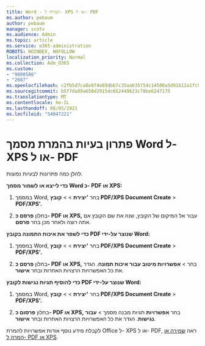 ```yaml
---
title: Word - המרה ל- XPS או ל- PDF
ms.author: pebaum
author: pebaum
manager: scotv
ms.audience: Admin
ms.topic: article
ms.service: o365-administration
ROBOTS: NOINDEX, NOFOLLOW
localization_priority: Normal
ms.collection: Adm_O365
ms.custom:
- "9000586"
- "2687"
ms.openlocfilehash: c2fb5d7ca8e074e69dbb7c35aab35754c14508a5d91b12a1fc943fadda242040
ms.sourcegitcommit: b5f7da89a650d2915dc652449623c78be6247175
ms.translationtype: MT
ms.contentlocale: he-IL
ms.lasthandoff: 08/05/2021
ms.locfileid: "54047221"
---
```

# <a name="resolve-issues-converting-a-word-document-to-xps-or-pdf"></a>פתרון בעיות בהמרת מסמך Word ל- XPS או ל- PDF

להלן כמה פתרונות לבעיות נפוצות. 

**כדי לייצא או לשמור מסמך Word כ- PDF או XPS:**

1. במסמך Word, בחר **'יצירת**  >    >  **קובץ PDF/XPS Document Create**  >  **PDF/XPS'.**

2. בחלון **פרסם כ- PDF או XPS,** עבור אל המיקום של הקובץ, שנה את שם הקובץ אם אתה רוצה ולאחר מכן בחר **פרסם**.

**כדי לשפר את איכות התמונה בקובץ PDF שנוצר על-ידי Word:**

1. במסמך Word, בחר **'יצירת**  >    >  **קובץ PDF/XPS Document Create**  >  **PDF/XPS'.**

2. בחלון **פרסם כ- PDF או XPS,** בחר   >  **אפשרויות מיטוב עבור איכות תמונה**. הגדר את כל האפשרויות הרצויות האחרות ובחר **אישור**. 

**כדי להוסיף תגיות נגישות לקובץ PDF שנוצר על-ידי Word:**
 
1. במסמך Word, בחר **'יצירת**  >    >  **קובץ PDF/XPS Document Create**  >  **PDF/XPS'.**

2. בחלון **פרסום כ- PDF או XPS,** בחר **אפשרויות** תגיות מבנה מסמך  >  **עבור נגישות**. הגדר את כל האפשרויות הרצויות האחרות ובחר **אישור**.

לקבלת מידע נוסף אודות אפשרויות להמרת Office ל- XPS או ל- PDF, ראה [שמירה או המרה ל- PDF או XPS](https://support.office.com/article/d85416c5-7d77-4fd6-a216-6f4bf7c7c110).